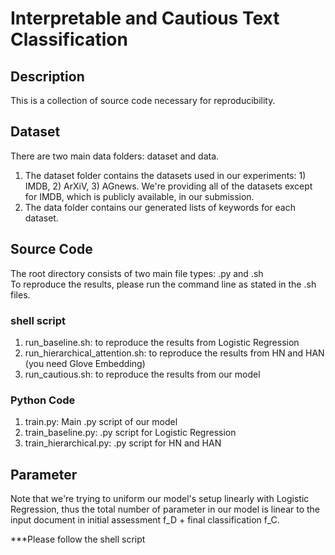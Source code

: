 # Interpretable and Cautious Text Classification



## Description
This is a collection of source code necessary for reproducibility.   <br>

## Dataset
There are two main data folders: dataset and data.
1. The dataset folder contains the datasets used in our experiments: 1) IMDB, 2) ArXiV, 3) AGnews.
    We're providing all of the datasets except for IMDB, which is publicly available, in our submission.
2. The data folder contains our generated lists of keywords for each dataset.


## Source Code
The root directory consists of two main file types: .py and .sh <br>
To reproduce the results, please run the command line as stated in the .sh files. <br>

### shell script
1. run_baseline.sh: to reproduce the results from Logistic Regression
2. run_hierarchical_attention.sh: to reproduce the results from HN and HAN (you need Glove Embedding)
3. run_cautious.sh: to reproduce the results from our model


### Python Code

1. train.py: Main .py script of our model
2. train_baseline.py: .py script for Logistic Regression
3. train_hierarchical.py: .py script for HN and HAN

## Parameter
Note that we're trying to uniform our model's setup linearly with Logistic Regression, thus the total number of parameter in our model is linear to the input document in initial assessment f_D + final classification f_C.


***Please follow the shell script
